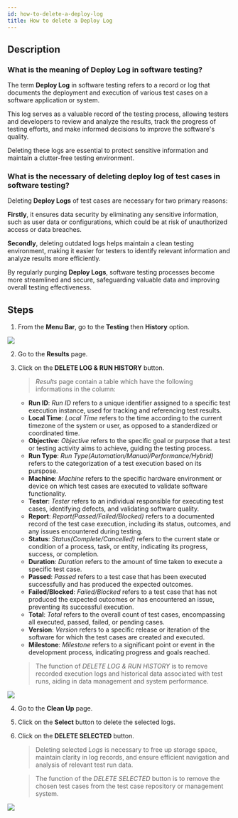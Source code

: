 ```yaml
---
id: how-to-delete-a-deploy-log
title: How to delete a Deploy Log
---
```


## Description

### What is the meaning of Deploy Log in software testing?

The term **Deploy Log** in software testing refers to a record or log that documents the deployment and execution of various test cases on a software application or system.

This log serves as a valuable record of the testing process, allowing testers and developers to review and analyze the results, track the progress of testing efforts, and make informed decisions to improve the software's quality.

Deleting these logs are essential to protect sensitive information and maintain a clutter-free testing environment.

### What is the necessary of deleting deploy log of test cases in software testing?

Deleting **Deploy Logs** of test cases are necessary for two primary reasons:

**Firstly**, it ensures data security by eliminating any sensitive information, such as user data or configurations, which could be at risk of unauthorized access or data breaches.

**Secondly**, deleting outdated logs helps maintain a clean testing environment, making it easier for testers to identify relevant information and analyze results more efficiently.

By regularly purging **Deploy Logs**, software testing processes become more streamlined and secure, safeguarding valuable data and improving overall testing effectiveness.

## Steps

1. From the **Menu Bar**, go to the **Testing** then **History** option.

![](/img/how-tos/how-to-delete-a-deploy-log/history-button.png)

2. Go to the **Results** page.
3. Click on the **DELETE LOG & RUN HISTORY** button.
   > *Results* page contain a table which have the following informations in the column:
      * **Run ID**: *Run ID* refers to a unique identifier assigned to a specific test execution instance, used for tracking and referencing test results.  
      * **Local Time**: *Local Time* refers to the time according to the current timezone of the system or user, as opposed to a standerdized or coordinated time.  
      * **Objective**: *Objective* refers to the specific goal or purpose that a test or testing activity aims to achieve, guiding the testing process.  
      * **Run Type**: *Run Type(Automation/Manual/Performance/Hybrid)* refers to the categorization of a test execution based on its purspose.  
      * **Machine**: *Machine* refers to the specific hardware environment or device on which test cases are executed to validate software functionality.  
      * **Tester**: *Tester* refers to an individual responsible for executing test cases, identifying defects, and validating software quality.  
      * **Report**: *Report(Passed/Failed/Blocked)* refers to a documented record of the test case execution, including its status, outcomes, and any issues encountered during testing.  
      * **Status**: *Status(Complete/Cancelled)* refers to the current state or condition of a process, task, or entity, indicating its progress, success, or completion.  
      * **Duration**: *Duration* refers to the amount of time taken to execute a specific test case.  
      * **Passed**: *Passed* refers to a test case that has been executed successfully and has produced the expected outcomes.  
      * **Failed/Blocked**: *Failed/Blocked* refers to a test case that has not produced the expected outcomes or has encountered an issue, preventing its successful execution.  
      * **Total**: *Total* refers to the overall count of test cases, encompassing all executed, passed, failed, or pending cases.  
      * **Version**: *Version* refers to a specific release or iteration of the software for which the test cases are created and executed.  
      * **Milestone**: *Milestone* refers to a significant point or event in the development process, indicating progress and goals reached.

    > The function of *DELETE LOG & RUN HISTORY* is to remove recorded execution logs and historical data associated with test runs, aiding in data management and system performance.

![](/img/how-tos/how-to-delete-a-deploy-log/results-delete-log.png)

4. Go to the **Clean Up** page.
5. Click on the **Select** button to delete the selected logs.
6. Click on the **DELETE SELECTED** button.
   > Deleting selected *Logs* is necessary to free up storage space, maintain clarity in log records, and ensure efficient navigation and analysis of relevant test run data.

   > The function of the *DELETE SELECTED* button is to remove the chosen test cases from the test case repository or management system.
   
![](/img/how-tos/how-to-delete-a-deploy-log/delete-selected.png)